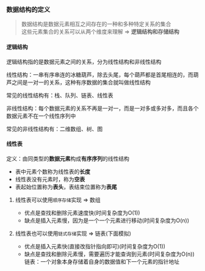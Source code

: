 ### 数据结构的定义
> 数据结构是数据元素相互之间存在的一种和多种特定关系的集合  
这些元素集合的关系可以从两个维度来理解 => **逻辑结构和存储结构**
#### 逻辑结构
逻辑结构指的是数据元素之间的关系，分为线性结构和非线性结构  
  
线性结构：一串有序串连的冰糖葫芦，除去头尾，每个葫芦都是首尾相连的，而葫芦之间是一对一的关系，这种有序数据的集合就叫做线性结构    
  
常见的线性结构有：栈、队列、链表、线性表  
  
非线性结构：每个数据元素的关系不再是一对一，而是一对多或多对多，而且各个数据元素不在一个线性序列中  
  
常见的非线性结构有：二维数组、树、图
#### 线性表
定义：由同类型的**数据元素**构成**有序序列**的线性结构
- 表中元素个数称为线性表的**长度**
- 线性表没有元素时，称为**空表**
- 表起始位置称为**表头**，表结束位置称为**表尾**
  
1. 线性表可以使用`顺序存储`实现 => 数组  
    - 优点是查找和删除元素速度快(时间复杂度为O(1))
    - 缺点是插入元素慢，因为是一个一个元素进行移动(时间复杂度为O(n))

2. 线性表也可以使用`链式存储`实现 => 链表(下面模拟)
    - 优点是插入元素快(直接改指针指向即可)(时间复杂度为O(1))
    - 缺点是查找和删除元素慢，需要遍历才能查询到元素(时间复杂度为O(n))  
链表：一个对象本身存储着自身的数据值和下一个元素的指针地址
